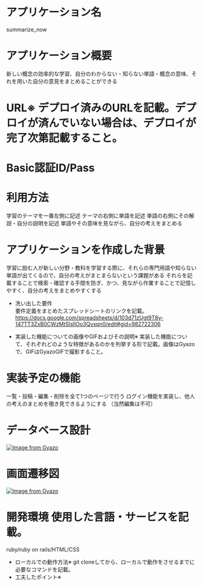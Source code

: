 # アプリケーション名  
  summarize_now

# アプリケーション概要  
  新しい概念の効率的な学習、自分のわからない・知らない単語・概念の意味、それを用いた自分の意見をまとめることができる

#  URL※	デプロイ済みのURLを記載。デプロイが済んでいない場合は、デプロイが完了次第記載すること。

# Basic認証ID/Pass	

# 利用方法	
  学習のテーマを一番左側に記述
  テーマの右側に単語を記述
  単語の右側にその解説・自分の説明を記述
  単語やその意味を見ながら、自分の考えをまとめる

# アプリケーションを作成した背景	
  学習に励む人が新しい分野・教科を学習する際に、それらの専門用語や知らない単語が出てくるので、自分の考えがまとまらないという課題がある
  それらを記載することで検索・確認する手間を防ぎ、かつ、見ながら作業することで記憶しやすく、自分の考えをまとめやすくする

* 洗い出した要件	
要件定義をまとめたスプレッドシートのリンクを記載。
  https://docs.google.com/spreadsheets/d/103d71zUgt9T8y-147TT3ZxB0CWzMtSlsIlOo3Qvxqn0/edit#gid=982722306

* 実装した機能についての画像やGIFおよびその説明※	実装した機能について、それぞれどのような特徴があるのかを列挙する形で記載。画像はGyazoで、GIFはGyazoGIFで撮影すること。

# 実装予定の機能	
  一覧・投稿・編集・削除を全て1つのページで行う
  ログイン機能を実装し、他人の考えのまとめを覗き見できるようにする
  （当然編集は不可）
# データベース設計  
[![Image from Gyazo](https://i.gyazo.com/eec34d1163234176f62ba00466a02aa0.png)](https://gyazo.com/eec34d1163234176f62ba00466a02aa0)
# 画面遷移図	
[![Image from Gyazo](https://i.gyazo.com/5360938004ca7ba590131f9f5acaabb9.png)](https://gyazo.com/5360938004ca7ba590131f9f5acaabb9)
# 開発環境	使用した言語・サービスを記載。
ruby/ruby on rails/HTML/CSS
* ローカルでの動作方法※	git cloneしてから、ローカルで動作をさせるまでに必要なコマンドを記載。
* 工夫したポイント※